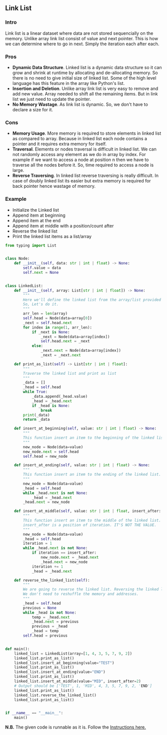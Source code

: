 ## Link List

### Intro
Link list is a linear dataset where data are not stored sequencially on the memory. Unlike array link list consist of value and next pointer. This is how we can determine where to go in next. Simply the iteration each after each.

### Pros
* **Dynamic Data Structure**. Linked list is a dynamic data structure so it can grow and shrink at runtime by allocating and de-allocating memory. So there is no need to give initial size of linked list. Some of the high level language has this feature in the array like Python's list.
* **Insertion and Deletion**. Unlike array link list is very easy to remove and add new value. Array needed to shift all the remaining items. But in link list we just need to update the pointer.
* **No Memory Wastage**. As link list is dynamic. So, we don't have to declare a size for it.

### Cons
* **Memory Usage**. More memory is required to store elements in linked list as compared to array. Because in linked list each node contains a pointer and it requires extra memory for itself.
* **Traversal**. Elements or nodes traversal is difficult in linked list. We can not randomly access any element as we do in array by index. For example if we want to access a node at position n then we have to traverse all the nodes before it. So, time required to access a node is large.
* **Reverse Traversing**. In linked list reverse traversing is really difficult. In case of doubly linked list its easier but extra memory is required for back pointer hence wastage of memory.

### Example
* Initialize the Linked list
* Append item at beginning
* Append item at the end
* Append item at middle with a position/count after
* Reverse the linked list
* Print the linked list items as a list/array

```python
from typing import List


class Node:
    def __init__(self, data: str | int | float) -> None:
        self.value = data
        self.next = None


class LinkedList:
    def __init__(self, array: List[str | int | float]) -> None:
        """
        Here we'll define the linked list from the array/list provided in contructor.
        So, Let's do it.
        """
        arr_len = len(array)
        self.head = Node(data=array[0])
        _next = self.head.next
        for index in range(1, arr_len):
            if _next is None:
                _next = Node(data=array[index])
                self.head.next = _next
            else:
                _next.next = Node(data=array[index])
                _next = _next.next

    def print_as_list(self) -> List[str | int | float]:
        """
        Traverse the linked list and print as list
        """
        _data = []
        _head = self.head
        while True:
            _data.append(_head.value)
            _head = _head.next
            if _head is None:
                break
        print(_data)
        return _data

    def insert_at_beginning(self, value: str | int | float) -> None:
        """
        This function insert an item to the beginning of the linked list.
        """
        new_node = Node(data=value)
        new_node.next = self.head
        self.head = new_node

    def insert_at_ending(self, value: str | int | float) -> None:
        """
        This function insert an item to the ending of the linked list.
        """
        new_node = Node(data=value)
        _head = self.head
        while _head.next is not None:
            _head = _head.next
        _head.next = new_node

    def insert_at_middle(self, value: str | int | float, insert_after: int) -> None:
        """
        This function insert an item to the middle of the linked list.
        insert_after is a position of iteration. IT'S NOT THE VALUE.
        """
        new_node = Node(data=value)
        _head = self.head
        iteration = 1
        while _head.next is not None:
            if iteration == insert_after:
                new_node.next = _head.next
                _head.next = new_node
            iteration += 1
            _head = _head.next

    def reverse_the_linked_list(self):
        """
        We are going to reverse the linked list. Reversing the linked list is just changing the pointer.
        We don't need to reshuffle the memory and addresses.
        """
        _head = self.head
        previous = None
        while _head is not None:
            temp = _head.next
            _head.next = previous
            previous = _head
            _head = temp
        self.head = previous


def main():
    linked_list = LinkedList(array=[1, 4, 3, 5, 7, 9, 2])
    linked_list.print_as_list()
    linked_list.insert_at_beginning(value="TEST")
    linked_list.print_as_list()
    linked_list.insert_at_ending(value="END")
    linked_list.print_as_list()
    linked_list.insert_at_middle(value="MID", insert_after=2)
    # Output should be ['TEST', 1, 'MID', 4, 3, 5, 7, 9, 2, 'END']
    linked_list.print_as_list()
    linked_list.reverse_the_linked_list()
    linked_list.print_as_list()


if __name__ == "__main__":
    main()

```

**N.B.** The given code is runnable as it is. Follow the [Instructions here.](../README.md) 